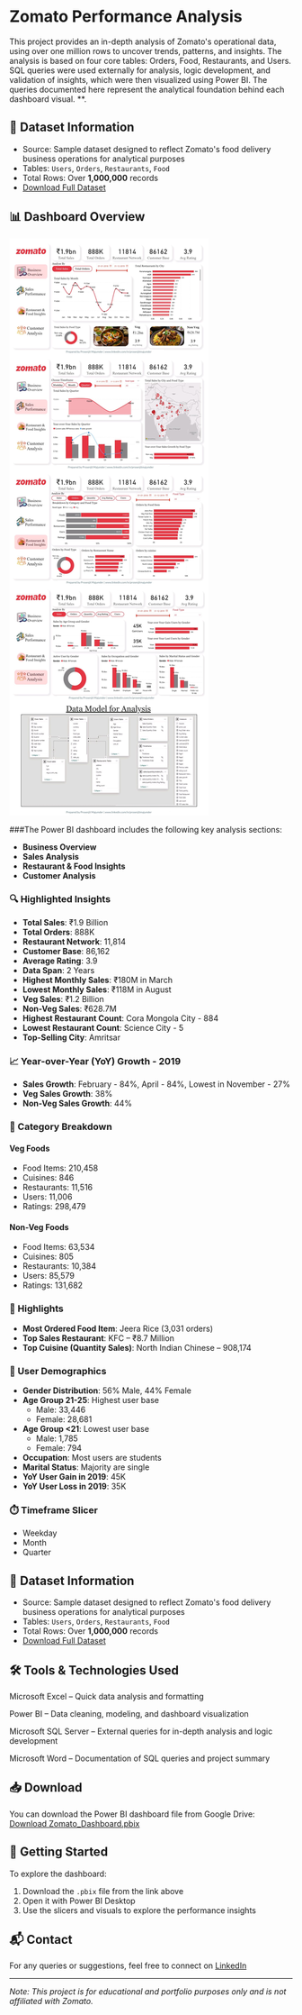# Zomato Performance Analysis

This project provides an in-depth analysis of Zomato's operational data, using over one 
million rows to uncover trends, patterns, and insights. The analysis is based on four core 
tables: Orders, Food, Restaurants, and Users. SQL queries were used externally for 
analysis, logic development, and validation of insights, which were then visualized using 
Power BI. The queries documented here represent the analytical foundation behind each 
dashboard visual. **.

## 📁 Dataset Information
- Source: Sample dataset designed to reflect Zomato's food delivery business operations for analytical purposes
- Tables: `Users`, `Orders`, `Restaurants`, `Food`
- Total Rows: Over **1,000,000** records
- [Download Full Dataset](https://drive.google.com/drive/folders/1RA2tFu_CABDJ4KHfqoGcRE53m8yu1-u6?usp=drive_link)


## 📊 Dashboard Overview
  ![Project Summary](https://github.com/prosenjit500/Zomato_Performance_Analysis/blob/main/Zomato%20Performance%20Analysis%20Dashboard.JPG)


###The Power BI dashboard includes the following key analysis sections:
- **Business Overview**
- **Sales Analysis**
- **Restaurant & Food Insights**
- **Customer Analysis**
  
### 🔍 Highlighted Insights
- **Total Sales**: ₹1.9 Billion
- **Total Orders**: 888K
- **Restaurant Network**: 11,814
- **Customer Base**: 86,162
- **Average Rating**: 3.9
- **Data Span**: 2 Years
- **Highest Monthly Sales**: ₹180M in March
- **Lowest Monthly Sales**: ₹118M in August
- **Veg Sales**: ₹1.2 Billion
- **Non-Veg Sales**: ₹628.7M
- **Highest Restaurant Count**: Cora Mongola City - 884
- **Lowest Restaurant Count**: Science City - 5
- **Top-Selling City**: Amritsar

### 📈 Year-over-Year (YoY) Growth - 2019
- **Sales Growth**: February - 84%, April - 84%, Lowest in November - 27%
- **Veg Sales Growth**: 38%
- **Non-Veg Sales Growth**: 44%

### 🍲 Category Breakdown
#### Veg Foods
- Food Items: 210,458
- Cuisines: 846
- Restaurants: 11,516
- Users: 11,006
- Ratings: 298,479

#### Non-Veg Foods
- Food Items: 63,534
- Cuisines: 805
- Restaurants: 10,384
- Users: 85,579
- Ratings: 131,682

### 🥇 Highlights
- **Most Ordered Food Item**: Jeera Rice (3,031 orders)
- **Top Sales Restaurant**: KFC – ₹8.7 Million
- **Top Cuisine (Quantity Sales)**: North Indian Chinese – 908,174

### 👥 User Demographics
- **Gender Distribution**: 56% Male, 44% Female
- **Age Group 21-25**: Highest user base
  - Male: 33,446
  - Female: 28,681
- **Age Group <21**: Lowest user base
  - Male: 1,785
  - Female: 794
- **Occupation**: Most users are students
- **Marital Status**: Majority are single
- **YoY User Gain in 2019**: 45K
- **YoY User Loss in 2019**: 35K

### ⏱️ Timeframe Slicer
- Weekday
- Month
- Quarter


## 📁 Dataset Information
- Source: Sample dataset designed to reflect Zomato's food delivery business operations for analytical purposes
- Tables: `Users`, `Orders`, `Restaurants`, `Food`
- Total Rows: Over **1,000,000** records
- [Download Full Dataset](https://drive.google.com/drive/folders/1RA2tFu_CABDJ4KHfqoGcRE53m8yu1-u6?usp=drive_link)

## 🛠 Tools & Technologies Used

Microsoft Excel – Quick data analysis and formatting

Power BI – Data cleaning, modeling, and dashboard visualization

Microsoft SQL Server – External queries for in-depth analysis and logic development

Microsoft Word – Documentation of SQL queries and project summary

## 📥 Download
You can download the Power BI dashboard file from Google Drive:
[Download Zomato_Dashboard.pbix](https://drive.google.com/drive/folders/1RA2tFu_CABDJ4KHfqoGcRE53m8yu1-u6?usp=drive_link)

## 🚀 Getting Started
To explore the dashboard:
1. Download the `.pbix` file from the link above
2. Open it with Power BI Desktop
3. Use the slicers and visuals to explore the performance insights

## 📬 Contact
For any queries or suggestions, feel free to connect on [LinkedIn](https://www.linkedin.com/in/prosenjitmajumder)

---

*Note: This project is for educational and portfolio purposes only and is not affiliated with Zomato.*


